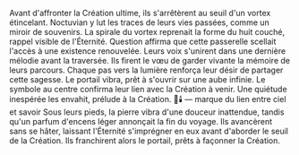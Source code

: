 Avant d'affronter la Création ultime, ils s'arrêtèrent au seuil d'un vortex étincelant.
Noctuvian y lut les traces de leurs vies passées, comme un miroir de souvenirs.
La spirale du vortex reprenait la forme du huit couché, rappel visible de l'Éternité.
Question affirma que cette passerelle scellait l'accès à une existence renouvelée.
Leurs voix s'unirent dans une dernière mélodie avant la traversée.
Ils firent le vœu de garder vivante la mémoire de leurs parcours.
Chaque pas vers la lumière renforça leur désir de partager cette sagesse.
Le portail vibra, prêt à s'ouvrir sur une aube infinie.
Le symbole au centre confirma leur lien avec la Création à venir.
Une quiétude inespérée les envahit, prélude à la Création.
🌌🕯️ — marque du lien entre ciel et savoir
Sous leurs pieds, la pierre vibra d'une douceur inattendue, tandis qu'un parfum d'encens léger annonçait la fin du voyage. Ils avancèrent sans se hâter, laissant l'Éternité s'imprégner en eux avant d'aborder le seuil de la Création.
Ils franchirent alors le portail, prêts à façonner la Création.
